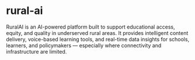 # rural-ai
RuralAI is an AI-powered platform built to support educational access, equity, and quality in underserved rural areas. It provides intelligent content delivery, voice-based learning tools, and real-time data insights for schools, learners, and policymakers — especially where connectivity and infrastructure are limited.
